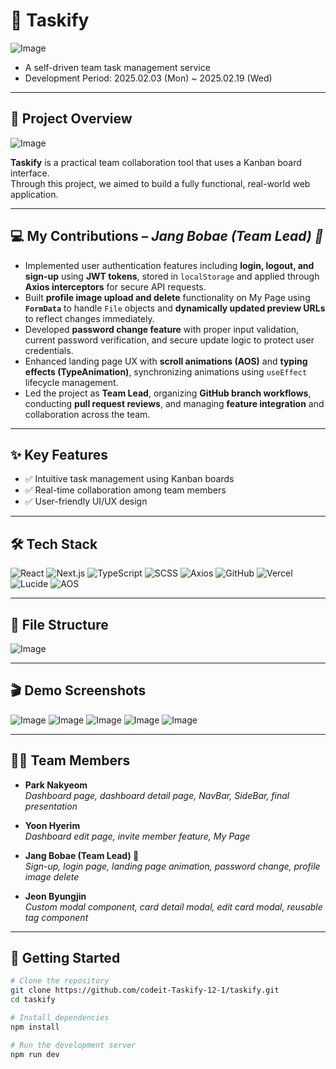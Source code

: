 # 🚀 Taskify

![Image](https://github.com/user-attachments/assets/e1fe9360-3f6f-473a-bbfa-f46eca1961c7)
- A self-driven team task management service  
- Development Period: 2025.02.03 (Mon) ~ 2025.02.19 (Wed)

---

## 🎯 Project Overview

![Image](https://github.com/user-attachments/assets/fbc4e158-86e4-43e4-bedf-995b4a2c7e07)

**Taskify** is a practical team collaboration tool that uses a Kanban board interface.  
Through this project, we aimed to build a fully functional, real-world web application.

---

## 💻 My Contributions – *Jang Bobae (Team Lead) 👑*

- Implemented user authentication features including **login, logout, and sign-up** using **JWT tokens**, stored in `localStorage` and applied through **Axios interceptors** for secure API requests.
- Built **profile image upload and delete** functionality on My Page using **`FormData`** to handle `File` objects and **dynamically updated preview URLs** to reflect changes immediately.
- Developed **password change feature** with proper input validation, current password verification, and secure update logic to protect user credentials.
- Enhanced landing page UX with **scroll animations (AOS)** and **typing effects (TypeAnimation)**, synchronizing animations using `useEffect` lifecycle management.
- Led the project as **Team Lead**, organizing **GitHub branch workflows**, conducting **pull request reviews**, and managing **feature integration** and collaboration across the team.

---

## ✨ Key Features

- ✅ Intuitive task management using Kanban boards  
- ✅ Real-time collaboration among team members  
- ✅ User-friendly UI/UX design

---

## 🛠 Tech Stack

<img alt="React" src ="https://img.shields.io/badge/React-61DAFB.svg?&style=for-the-badge&logo=React&logoColor=white"/> 
<img alt="Next.js" src ="https://img.shields.io/badge/Next.js-000000.svg?&style=for-the-badge&logo=Next.js&logoColor=white"/> 
<img alt="TypeScript" src ="https://img.shields.io/badge/TypeScript-3178C6.svg?&style=for-the-badge&logo=TypeScript&logoColor=white"/> 
<img alt="SCSS" src ="https://img.shields.io/badge/SCSS-CC6699.svg?&style=for-the-badge&logo=Sass&logoColor=white"/> 
<img alt="Axios" src ="https://img.shields.io/badge/Axios-5A29E4.svg?&style=for-the-badge&logo=Axios&logoColor=white"/> 
<img alt="GitHub" src ="https://img.shields.io/badge/GitHub-181717.svg?&style=for-the-badge&logo=GitHub&logoColor=white"/> 
<img alt="Vercel" src ="https://img.shields.io/badge/Vercel-000000.svg?&style=for-the-badge&logo=Vercel&logoColor=white"/> 
<img alt="Lucide" src ="https://img.shields.io/badge/Lucide-FF5733.svg?&style=for-the-badge&logo=Lucide&logoColor=white"/> 
<img alt="AOS" src ="https://img.shields.io/badge/AOS-000000.svg?&style=for-the-badge&logo=AOS&logoColor=white"/>

---

## 📂 File Structure

![Image](https://github.com/user-attachments/assets/357fe242-b038-4a5d-b6a3-10d98a7d5c15)

---

## 🎬 Demo Screenshots

![Image](https://github.com/user-attachments/assets/cd5f1624-b0cb-44eb-aad5-384a13e47fac)
![Image](https://github.com/user-attachments/assets/5791c62d-9c19-452c-96aa-6139995391de)
![Image](https://github.com/user-attachments/assets/0457fdc1-c11a-459c-9247-8852364ec8fb)
![Image](https://github.com/user-attachments/assets/19370f26-a029-4039-a06a-39ef8590ed25)
![Image](https://github.com/user-attachments/assets/8d27cd63-1796-4c76-889e-b457e6ad8c3f)

---

## 👨‍💻 Team Members

- **Park Nakyeom**  
  *Dashboard page, dashboard detail page, NavBar, SideBar, final presentation*

- **Yoon Hyerim**  
  *Dashboard edit page, invite member feature, My Page*

- **Jang Bobae (Team Lead) 👑**  
  *Sign-up, login page, landing page animation, password change, profile image delete*

- **Jeon Byungjin**  
  *Custom modal component, card detail modal, edit card modal, reusable tag component*

---

## 🚀 Getting Started

```bash
# Clone the repository
git clone https://github.com/codeit-Taskify-12-1/taskify.git
cd taskify

# Install dependencies
npm install

# Run the development server
npm run dev

